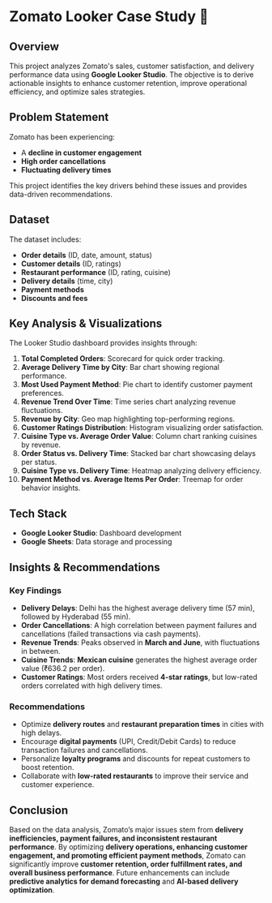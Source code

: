 # Zomato Looker Case Study 🚀

## **Overview**
This project analyzes Zomato's sales, customer satisfaction, and delivery performance data using **Google Looker Studio**. The objective is to derive actionable insights to enhance customer retention, improve operational efficiency, and optimize sales strategies.

## **Problem Statement**
Zomato has been experiencing:
- A **decline in customer engagement**
- **High order cancellations**
- **Fluctuating delivery times**

This project identifies the key drivers behind these issues and provides data-driven recommendations.

## **Dataset**
The dataset includes:
- **Order details** (ID, date, amount, status)
- **Customer details** (ID, ratings)
- **Restaurant performance** (ID, rating, cuisine)
- **Delivery details** (time, city)
- **Payment methods**
- **Discounts and fees**

## **Key Analysis & Visualizations**
The Looker Studio dashboard provides insights through:
1. **Total Completed Orders**: Scorecard for quick order tracking.
2. **Average Delivery Time by City**: Bar chart showing regional performance.
3. **Most Used Payment Method**: Pie chart to identify customer payment preferences.
4. **Revenue Trend Over Time**: Time series chart analyzing revenue fluctuations.
5. **Revenue by City**: Geo map highlighting top-performing regions.
6. **Customer Ratings Distribution**: Histogram visualizing order satisfaction.
7. **Cuisine Type vs. Average Order Value**: Column chart ranking cuisines by revenue.
8. **Order Status vs. Delivery Time**: Stacked bar chart showcasing delays per status.
9. **Cuisine Type vs. Delivery Time**: Heatmap analyzing delivery efficiency.
10. **Payment Method vs. Average Items Per Order**: Treemap for order behavior insights.

## **Tech Stack**
- **Google Looker Studio**: Dashboard development
- **Google Sheets**: Data storage and processing

## **Insights & Recommendations**
### **Key Findings**
- **Delivery Delays**: Delhi has the highest average delivery time (57 min), followed by Hyderabad (55 min).
- **Order Cancellations**: A high correlation between payment failures and cancellations (failed transactions via cash payments).
- **Revenue Trends**: Peaks observed in **March and June**, with fluctuations in between.
- **Cuisine Trends**: **Mexican cuisine** generates the highest average order value (₹636.2 per order).
- **Customer Ratings**: Most orders received **4-star ratings**, but low-rated orders correlated with high delivery times.

### **Recommendations**
- Optimize **delivery routes** and **restaurant preparation times** in cities with high delays.
- Encourage **digital payments** (UPI, Credit/Debit Cards) to reduce transaction failures and cancellations.
- Personalize **loyalty programs** and discounts for repeat customers to boost retention.
- Collaborate with **low-rated restaurants** to improve their service and customer experience.

## **Conclusion**
Based on the data analysis, Zomato’s major issues stem from **delivery inefficiencies, payment failures, and inconsistent restaurant performance**. By optimizing **delivery operations, enhancing customer engagement, and promoting efficient payment methods**, Zomato can significantly improve **customer retention, order fulfillment rates, and overall business performance**. Future enhancements can include **predictive analytics for demand forecasting** and **AI-based delivery optimization**.
